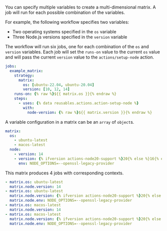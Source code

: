 You can specify multiple variables to create a multi-dimensional matrix. A job will run for each possible combination of the variables.

For example, the following workflow specifies two variables:

* Two operating systems specified in the `os` variable
* Three Node.js versions specified in the `version` variable

The workflow will run six jobs, one for each combination of the `os` and `version` variables. Each job will set the `runs-on` value to the current `os` value and will pass the current `version` value to the `actions/setup-node` action.

```yaml
jobs:
  example_matrix:
    strategy:
      matrix:
        os: [ubuntu-22.04, ubuntu-20.04]
        version: [10, 12, 14]
    runs-on: {% raw %}${{ matrix.os }}{% endraw %}
    steps:
      - uses: {% data reusables.actions.action-setup-node %}
        with:
          node-version: {% raw %}${{ matrix.version }}{% endraw %}
```

A variable configuration in a matrix can be an `array` of `object`s.

```yaml
matrix:
  os:
    - ubuntu-latest
    - macos-latest
  node:
    - version: 14
    - version: {% ifversion actions-node20-support %}20{% else %}16{% endif %}
      env: NODE_OPTIONS=--openssl-legacy-provider
```

This matrix produces 4 jobs with corresponding contexts.

```yaml
- matrix.os: ubuntu-latest
  matrix.node.version: 14
- matrix.os: ubuntu-latest
  matrix.node.version: {% ifversion actions-node20-support %}20{% else %}16{% endif %}
  matrix.node.env: NODE_OPTIONS=--openssl-legacy-provider
- matrix.os: macos-latest
  matrix.node.version: 14
- matrix.os: macos-latest
  matrix.node.version: {% ifversion actions-node20-support %}20{% else %}16{% endif %}
  matrix.node.env: NODE_OPTIONS=--openssl-legacy-provider
```
